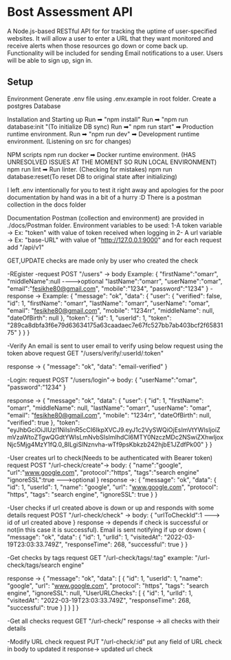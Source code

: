 # Bost Assessment API

A Node.js-based RESTful API for for tracking the uptime of user-specified websites. It will allow a user to enter a URL that they want monitored and receive alerts when those resources go down or come back up. Functionality will be included for sending Email notifications to a user. Users will be able to sign up, sign in.

## Setup

Environment
Generate .env file using .env.example in root folder.
Create a postgres Database

Installation and Starting up
Run ➡ "npm install"
Run ➡ "npm run database:init "(To initialize DB sync)
Run ➡" npm run start" ➡ Production runtime environment.
Run ➡ "npm run dev" ➡ Development runtime environment. (Listening on src for changes)

NPM scripts
npm run docker ➡ Docker runtime environment. (HAS UNRESOLVED ISSUES AT THE MOMENT SO RUN LOCAL ENVIRONMENT)
npm run lint ➡ Run linter. (Checking for mistakes)
npm run database:reset(To reset DB to original state after initializing)

I left .env intentionally for you to test it right away and apologies for the poor documentation by hand was in a bit of a hurry :D
There is a postman collection in the docs folder

Documentation
Postman (collection and environment) are provided in ./docs/Postman folder.
Environment variables to be used:
1-A token variable -> Ex: "token" with value of token received when logging in
2- A url variable -> Ex: "base-URL" with value of "http://127.0.0.1:9000" and for each request add "/api/v1"

GET,UPDATE checks are made only by user who created the check

-REgister
-request POST "/users" -> body Example:
{
"firstName":"omarr",
"middleName":null ---->optional
"lastName":"omarr",
"userName":"omar",
"email":"fesikhe80@gmail.com",
"mobile":"1234",
"password":"1234"
}
-response -> Example:
{
"message": "ok",
"data": {
"user": {
"verified": false,
"id": 1,
"firstName": "omarr",
"lastName": "omarr",
"userName": "omar",
"email": "fesikhe80@gmail.com",
"mobile": "1234rr",
"middleName": null,
"dateOfBirth": null
},
"token": {
"id": 1,
"userId": 1,
"token": "289ca8dbfa3f6e79d63634175a63caadaec7e67fc527bb7ab403bcf2f6583175"
}
}
}

-Verify
An email is sent to user email to verify using below request using the token above
request GET "/users/verify/:userId/:token"

response ->
{
"message": "ok",
"data": "email-verified"
}

-Login:
request POST "/users/login"-> body:
{
"userName":"omar",
"password":"1234"
}

response ->
{
"message": "ok",
"data": {
"user": {
"id": 1,
"firstName": "omarr",
"middleName": null,
"lastName": "omarr",
"userName": "omar",
"email": "fesikhe80@gmail.com",
"mobile": "1234rr",
"dateOfBirth": null,
"verified": true
},
"token": "eyJhbGciOiJIUzI1NiIsInR5cCI6IkpXVCJ9.eyJ1c2VySWQiOjEsImVtYWlsIjoiZmVzaWtoZTgwQGdtYWlsLmNvbSIsImlhdCI6MTY0NzczMDc2NSwiZXhwIjoxNjc5Mjg4MzY1fQ.0_8ILgiSlNznvha-wTf9psKbkzb242hjbE1JZdfPk00"
}
}

-User creates url to check(Needs to be authenticated with Bearer token)
request POST "/url-check/create"-> body:
{
"name":"google",
"url":"www.google.com",
"protocol":"https",
"tags":"search engine"
"ignoreSSL":true --->optional
}
response ->:
{
"message": "ok",
"data": {
"id": 1,
"userId": 1,
"name": "google",
"url": "www.google.com",
"protocol": "https",
"tags": "search engine",
"ignoreSSL": true
}
}

-User checks if url created above is down or up and responds with some details
request POST "/url-check/check" -> body:
{
"urlToCheckId":1 ---> id of url created above
}
response -> depends if check is successful or not(in this case it is successful). Email is sent notifying if up or down
{
"message": "ok",
"data": {
"id": 1,
"urlId": 1,
"visitedAt": "2022-03-19T23:03:33.749Z",
"responseTime": 268,
"successful": true
}
}

-Get checks by tags
request GET "/url-check/tags/:tag" example: "/url-check/tags/search engine"

response ->
{
"message": "ok",
"data": [
{
"id": 1,
"userId": 1,
"name": "google",
"url": "www.google.com",
"protocol": "https",
"tags": "search engine",
"ignoreSSL": null,
"UserURLChecks": [
{
"id": 1,
"urlId": 1,
"visitedAt": "2022-03-19T23:03:33.749Z",
"responseTime": 268,
"successful": true
}
]
}
]
}

-Get all checks
request GET "/url-check/"
response -> all checks with their details

-Modify URL check
request PUT "/url-check/:id" put any field of URL check in body to updated it
response-> updated url check
